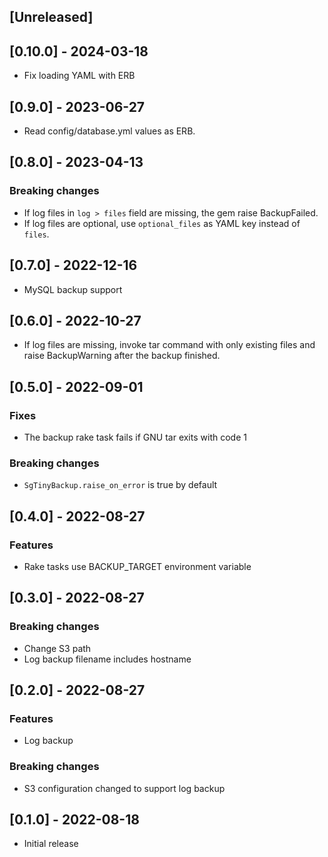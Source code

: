 ## [Unreleased]

## [0.10.0] - 2024-03-18

- Fix loading YAML with ERB

## [0.9.0] - 2023-06-27

- Read config/database.yml values as ERB.

## [0.8.0] - 2023-04-13

### Breaking changes

- If log files in `log > files` field are missing, the gem raise BackupFailed.
- If log files are optional, use `optional_files` as YAML key instead of `files`.

## [0.7.0] - 2022-12-16

- MySQL backup support

## [0.6.0] - 2022-10-27

- If log files are missing, invoke tar command with only existing files and raise BackupWarning after the backup finished.

## [0.5.0] - 2022-09-01

### Fixes

- The backup rake task fails if GNU tar exits with code 1

### Breaking changes

- `SgTinyBackup.raise_on_error` is true by default

## [0.4.0] - 2022-08-27

### Features

- Rake tasks use BACKUP_TARGET environment variable

## [0.3.0] - 2022-08-27

### Breaking changes

- Change S3 path
- Log backup filename includes hostname

## [0.2.0] - 2022-08-27

### Features

- Log backup

### Breaking changes

- S3 configuration changed to support log backup

## [0.1.0] - 2022-08-18

- Initial release
